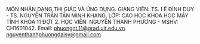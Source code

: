 MÔN NHẬN DẠNG THỊ GIÁC VÀ ỨNG DỤNG.
GIẢNG VIÊN: TS. LÊ ĐÌNH DUY - TS. NGUYỄN TRẦN TẤN MINH KHANG.
LỚP: CAO HỌC KHOA HỌC MÁY TÍNH KHÓA 11 ĐỢT 2.
HỌC VIÊN: NGUYỄN THANH PHƯƠNG - MSHV: CH1601042.
Email: phuongnt.11@grad.uit.edu.vn
       nguyenthanhphuongdaisy@gmail.com
